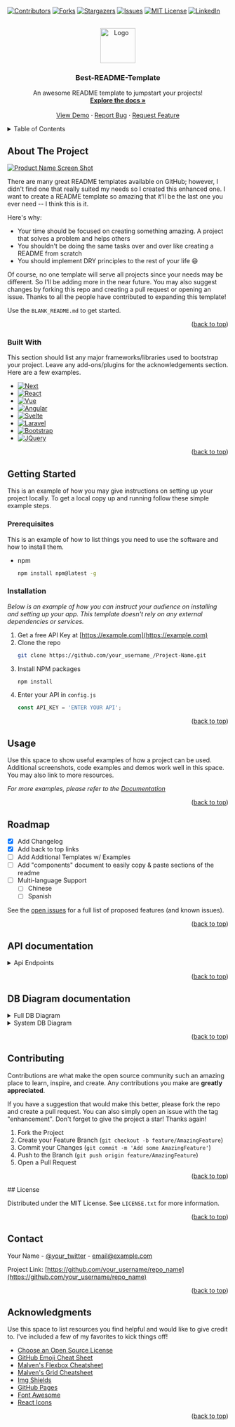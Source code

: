 <!-- Improved compatibility of back to top link: See: https://github.com/othneildrew/Best-README-Template/pull/73 -->
<a name="readme-top"></a>
<!--
*** Thanks for checking out the Best-README-Template. If you have a suggestion
*** that would make this better, please fork the repo and create a pull request
*** or simply open an issue with the tag "enhancement".
*** Don't forget to give the project a star!
*** Thanks again! Now go create something AMAZING! :D
-->



<!-- PROJECT SHIELDS -->
<!--
*** I'm using markdown "reference style" links for readability.
*** Reference links are enclosed in brackets [ ] instead of parentheses ( ).
*** See the bottom of this document for the declaration of the reference variables
*** for contributors-url, forks-url, etc. This is an optional, concise syntax you may use.
*** https://www.markdownguide.org/basic-syntax/#reference-style-links
-->
[![Contributors][contributors-shield]][contributors-url]
[![Forks][forks-shield]][forks-url]
[![Stargazers][stars-shield]][stars-url]
[![Issues][issues-shield]][issues-url]
[![MIT License][license-shield]][license-url]
[![LinkedIn][linkedin-shield]][linkedin-url]



<!-- PROJECT LOGO -->
<br />
<div align="center">
  <a href="https://github.com/othneildrew/Best-README-Template">
    <img src="images/logo.png" alt="Logo" width="80" height="80">
  </a>

  <h3 align="center">Best-README-Template</h3>

  <p align="center">
    An awesome README template to jumpstart your projects!
    <br />
    <a href="https://github.com/othneildrew/Best-README-Template"><strong>Explore the docs »</strong></a>
    <br />
    <br />
    <a href="https://github.com/othneildrew/Best-README-Template">View Demo</a>
    ·
    <a href="https://github.com/othneildrew/Best-README-Template/issues">Report Bug</a>
    ·
    <a href="https://github.com/othneildrew/Best-README-Template/issues">Request Feature</a>
  </p>
</div>



<!-- TABLE OF CONTENTS -->
<details>
  <summary>Table of Contents</summary>
  <ol>
    <li>
      <a href="#about-the-project">About The Project</a>
      <ul>
        <li><a href="#built-with">Built With</a></li>
      </ul>
    </li>
    <li>
      <a href="#getting-started">Getting Started</a>
      <ul>
        <li><a href="#prerequisites">Prerequisites</a></li>
        <li><a href="#installation">Installation</a></li>
      </ul>
    </li>
    <li><a href="#usage">Usage</a></li>
    <li><a href="#roadmap">Roadmap</a></li>
    <li><a href="#roadmap">API documentation</a></li>
    <li><a href="#contributing">Contributing</a></li>
    <li><a href="#license">License</a></li>
    <li><a href="#contact">Contact</a></li>
    <li><a href="#acknowledgments">Acknowledgments</a></li>
  </ol>
</details>



<!-- ABOUT THE PROJECT -->
## About The Project

[![Product Name Screen Shot][product-screenshot]](https://example.com)

There are many great README templates available on GitHub; however, I didn't find one that really suited my needs so I created this enhanced one. I want to create a README template so amazing that it'll be the last one you ever need -- I think this is it.

Here's why:
* Your time should be focused on creating something amazing. A project that solves a problem and helps others
* You shouldn't be doing the same tasks over and over like creating a README from scratch
* You should implement DRY principles to the rest of your life :smile:

Of course, no one template will serve all projects since your needs may be different. So I'll be adding more in the near future. You may also suggest changes by forking this repo and creating a pull request or opening an issue. Thanks to all the people have contributed to expanding this template!

Use the `BLANK_README.md` to get started.

<p align="right">(<a href="#readme-top">back to top</a>)</p>



### Built With

This section should list any major frameworks/libraries used to bootstrap your project. Leave any add-ons/plugins for the acknowledgements section. Here are a few examples.

* [![Next][Next.js]][Next-url]
* [![React][React.js]][React-url]
* [![Vue][Vue.js]][Vue-url]
* [![Angular][Angular.io]][Angular-url]
* [![Svelte][Svelte.dev]][Svelte-url]
* [![Laravel][Laravel.com]][Laravel-url]
* [![Bootstrap][Bootstrap.com]][Bootstrap-url]
* [![JQuery][JQuery.com]][JQuery-url]

<p align="right">(<a href="#readme-top">back to top</a>)</p>



<!-- GETTING STARTED -->
## Getting Started

This is an example of how you may give instructions on setting up your project locally.
To get a local copy up and running follow these simple example steps.

### Prerequisites

This is an example of how to list things you need to use the software and how to install them.
* npm
  ```sh
  npm install npm@latest -g
  ```

### Installation

_Below is an example of how you can instruct your audience on installing and setting up your app. This template doesn't rely on any external dependencies or services._

1. Get a free API Key at [https://example.com](https://example.com)
2. Clone the repo
   ```sh
   git clone https://github.com/your_username_/Project-Name.git
   ```
3. Install NPM packages
   ```sh
   npm install
   ```
4. Enter your API in `config.js`
   ```js
   const API_KEY = 'ENTER YOUR API';
   ```

<p align="right">(<a href="#readme-top">back to top</a>)</p>



<!-- USAGE EXAMPLES -->
## Usage

Use this space to show useful examples of how a project can be used. Additional screenshots, code examples and demos work well in this space. You may also link to more resources.

_For more examples, please refer to the [Documentation](https://example.com)_

<p align="right">(<a href="#readme-top">back to top</a>)</p>



<!-- ROADMAP -->
## Roadmap

- [x] Add Changelog
- [x] Add back to top links
- [ ] Add Additional Templates w/ Examples
- [ ] Add "components" document to easily copy & paste sections of the readme
- [ ] Multi-language Support
    - [ ] Chinese
    - [ ] Spanish

See the [open issues](https://github.com/othneildrew/Best-README-Template/issues) for a full list of proposed features (and known issues).

<p align="right">(<a href="#readme-top">back to top</a>)</p>

<!-- API Endpoints documentation -->
## API documentation
<details>
  <summary>Api Endpoints</summary>
  ### Generic EndPoints
  
  | Endpoint                   | Parameters              | Returns                  | Description                                  |
  |----------------------------|-------------------------|--------------------------|----------------------------------------------|
  | AddSingleEntity\<T>        | _entity: T              | ApiResponse\<string>     | Adds a single entity to the database.        |
  | AddMultipleEntities\<T>    | _entities: T            | ApiResponse\<string>     | Adds multiple entities to the database.      |
  | UpdateEntity\<T>           | _entity: T              | ApiResponse\<string>     | Updates a single entity in the database.     |
  | UpdateMultipleEntities\<T> | _entities: T            | ApiResponse\<string>     | Updates multiple entities in the database.   |
  | GetEntityByID\<T>          | _entityID: Guid         | ApiResponse\<T>          | Retrieves an entity by its ID.               |
  | DeleteEntity\<T>           | _entity: T              | ApiResponse\<string>     | Deletes a single entity from the database.   |
  | DeleteMultipleEntities\<T> | _entity: T              | ApiResponse\<string>     | Deletes multiple entities from the database. |
  
  ### User Endpoints
  
  | Endpoint           | Parameters       | Returns                  | Description                             |
  |--------------------|------------------|--------------------------|-----------------------------------------|
  | GetUserRoles       | _userID: string  | ApiResponse\<IdentityRole> | Retrieves roles associated with a user. |
  | DeactivateUser     | _userID: string  | ApiResponse\<string>      | Deactivates a user.                     |
  
  ### Publisher Endpoints
  
  | Endpoint                        | Parameters           | Returns                           | Description                                   |
  |---------------------------------|----------------------|-----------------------------------|-----------------------------------------------|
  | GetAllPublishersSubscriptions   | _readerID: Guid      | ApiResponse\<List\<PubHubSubscription>> | Retrieves all subscriptions for a publisher. |
  | GetAllPublishersBooks           | _readerID: Guid      | ApiResponse\<List\<PubHubEBook>>        | Retrieves all books published by a publisher.|
  | GetTotalEarnings                | _userID: Guid        | ApiResponse\<double>                | Retrieves the total earnings for a user.    |
  
  ### Reader Endpoints
  
  | Endpoint                     | Parameters           | Returns                          | Description                               |
  |------------------------------|----------------------|----------------------------------|-------------------------------------------|
  | GetAllReadersSubscriptions   | _readerID: Guid      | ApiResponse\<List\<PubHubSubscription>> | Retrieves all subscriptions for a reader. |
  | GetAllReadersBooks           | _readerID: Guid      | ApiResponse\<List\<PubHubEBook>>        | Retrieves all books read by a reader.     |
  | GetTotalSpendings            | _userID: Guid        | ApiResponse\<double>                | Retrieves the total spendings for a user.|
  
  ### Subscription Endpoints
  
  | Endpoint                          | Parameters                | Returns                             | Description                                 |
  |-----------------------------------|---------------------------|-------------------------------------|---------------------------------------------|
  | AddBookToSubscription             | _bookID: Guid, _subscriptionID: Guid | ApiResponse\<string>           | Adds a book to a subscription.                |
  | RemoveBookFromSubscription        | _bookID: Guid, _subscriptionID: Guid | ApiResponse\<string>           | Removes a book from a subscription.           |
  | GetAllBooksFromSubscription      | _subscriptionID: Guid    | ApiResponse\<List\<PubHubEBook>>      | Retrieves all books from a subscription.      |
  | GetTotalErningsFromSubscription  | _subscriptionID: Guid    | ApiResponse\<double>                  | Retrieves the total earnings from a subscription.|
  
  ### Ebook Endpoints
  
  | Endpoint                        | Parameters               | Returns                          | Description                                   |
  |---------------------------------|--------------------------|----------------------------------|-----------------------------------------------|
  | GetAllBooksFromUserByID         | _userID: string          | ApiResponse\<List\<PubHubEBook>> | Retrieves all books associated with a user.  |
  | GetAllEarningsFromBookByID      | _bookID: Guid            | ApiResponse\<double>              | Retrieves the total earnings from a specific book.|
  
  ### Logs Endpoints
  
  | Endpoint                       | Parameters                | Returns                           | Description                                 |
  |--------------------------------|---------------------------|-----------------------------------|---------------------------------------------|
  | GetLogByID                     | _logID: Guid              | ApiResponse\<PubHubLog>           | Retrieves a log entry by its ID.            |
  | GetAllLogs                     |                           | ApiResponse\<List\<PubHubLog>>    | Retrieves all log entries.                  |
  | GetAllLogsOnEntityByID         | _EntityID: Guid           | ApiResponse\<List\<PubHubLog>>    | Retrieves all log entries for a specific entity.|
  | GetAllLogsForAcquired          |                           | ApiResponse\<List\<PubHubLog>>    | Retrieves all log entries for acquired entities.|
  
  ### Receipt Endpoints
  
  | Endpoint                            | Parameters                 | Returns                             | Description                                   |
  |-------------------------------------|----------------------------|-------------------------------------|-----------------------------------------------|
  | GetNewestReceiptFromUser            | _userID: Guid              | ApiResponse\<PubHubReceipt>         | Retrieves the newest receipt associated with a user.|
  | GetTotalFromAcquired                | _userID: Guid              | ApiResponse\<double>                | Retrieves the total from acquired entities for a user.|
</details>

<p align="right">(<a href="#readme-top">back to top</a>)</p>

## DB Diagram documentation
<details>
  <summary>Full DB Diagram</summary>
  <img src="https://github.com/LukasPedersen/PubHub/assets/61869988/4c603078-a103-42f9-9d34-9d019f62164a"></img>
</details>

<details>
  <summary>System DB Diagram</summary>
  <img src="https://github.com/LukasPedersen/PubHub/assets/61869988/36946620-69b9-4899-b44b-c0a52b45b999"></img>
</details>

<p align="right">(<a href="#readme-top">back to top</a>)</p>

<!-- CONTRIBUTING -->
## Contributing

Contributions are what make the open source community such an amazing place to learn, inspire, and create. Any contributions you make are **greatly appreciated**.

If you have a suggestion that would make this better, please fork the repo and create a pull request. You can also simply open an issue with the tag "enhancement".
Don't forget to give the project a star! Thanks again!

1. Fork the Project
2. Create your Feature Branch (`git checkout -b feature/AmazingFeature`)
3. Commit your Changes (`git commit -m 'Add some AmazingFeature'`)
4. Push to the Branch (`git push origin feature/AmazingFeature`)
5. Open a Pull Request

<p align="right">(<a href="#readme-top">back to top</a>)</p>
<!-- LICENSE -->
## License

Distributed under the MIT License. See `LICENSE.txt` for more information.

<p align="right">(<a href="#readme-top">back to top</a>)</p>



<!-- CONTACT -->
## Contact

Your Name - [@your_twitter](https://twitter.com/your_username) - email@example.com

Project Link: [https://github.com/your_username/repo_name](https://github.com/your_username/repo_name)

<p align="right">(<a href="#readme-top">back to top</a>)</p>



<!-- ACKNOWLEDGMENTS -->
## Acknowledgments

Use this space to list resources you find helpful and would like to give credit to. I've included a few of my favorites to kick things off!

* [Choose an Open Source License](https://choosealicense.com)
* [GitHub Emoji Cheat Sheet](https://www.webpagefx.com/tools/emoji-cheat-sheet)
* [Malven's Flexbox Cheatsheet](https://flexbox.malven.co/)
* [Malven's Grid Cheatsheet](https://grid.malven.co/)
* [Img Shields](https://shields.io)
* [GitHub Pages](https://pages.github.com)
* [Font Awesome](https://fontawesome.com)
* [React Icons](https://react-icons.github.io/react-icons/search)

<p align="right">(<a href="#readme-top">back to top</a>)</p>



<!-- MARKDOWN LINKS & IMAGES -->
<!-- https://www.markdownguide.org/basic-syntax/#reference-style-links -->
[contributors-shield]: https://img.shields.io/github/contributors/othneildrew/Best-README-Template.svg?style=for-the-badge
[contributors-url]: https://github.com/othneildrew/Best-README-Template/graphs/contributors
[forks-shield]: https://img.shields.io/github/forks/othneildrew/Best-README-Template.svg?style=for-the-badge
[forks-url]: https://github.com/othneildrew/Best-README-Template/network/members
[stars-shield]: https://img.shields.io/github/stars/othneildrew/Best-README-Template.svg?style=for-the-badge
[stars-url]: https://github.com/othneildrew/Best-README-Template/stargazers
[issues-shield]: https://img.shields.io/github/issues/othneildrew/Best-README-Template.svg?style=for-the-badge
[issues-url]: https://github.com/othneildrew/Best-README-Template/issues
[license-shield]: https://img.shields.io/github/license/othneildrew/Best-README-Template.svg?style=for-the-badge
[license-url]: https://github.com/othneildrew/Best-README-Template/blob/master/LICENSE.txt
[linkedin-shield]: https://img.shields.io/badge/-LinkedIn-black.svg?style=for-the-badge&logo=linkedin&colorB=555
[linkedin-url]: https://linkedin.com/in/othneildrew
[product-screenshot]: images/screenshot.png
[Next.js]: https://img.shields.io/badge/next.js-000000?style=for-the-badge&logo=nextdotjs&logoColor=white
[Next-url]: https://nextjs.org/
[React.js]: https://img.shields.io/badge/React-20232A?style=for-the-badge&logo=react&logoColor=61DAFB
[React-url]: https://reactjs.org/
[Vue.js]: https://img.shields.io/badge/Vue.js-35495E?style=for-the-badge&logo=vuedotjs&logoColor=4FC08D
[Vue-url]: https://vuejs.org/
[Angular.io]: https://img.shields.io/badge/Angular-DD0031?style=for-the-badge&logo=angular&logoColor=white
[Angular-url]: https://angular.io/
[Svelte.dev]: https://img.shields.io/badge/Svelte-4A4A55?style=for-the-badge&logo=svelte&logoColor=FF3E00
[Svelte-url]: https://svelte.dev/
[Laravel.com]: https://img.shields.io/badge/Laravel-FF2D20?style=for-the-badge&logo=laravel&logoColor=white
[Laravel-url]: https://laravel.com
[Bootstrap.com]: https://img.shields.io/badge/Bootstrap-563D7C?style=for-the-badge&logo=bootstrap&logoColor=white
[Bootstrap-url]: https://getbootstrap.com
[JQuery.com]: https://img.shields.io/badge/jQuery-0769AD?style=for-the-badge&logo=jquery&logoColor=white
[JQuery-url]: https://jquery.com 
